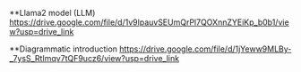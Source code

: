 
**Llama2 model (LLM) 
https://drive.google.com/file/d/1v9lpauvSEUmQrPl7QOXnnZYEiKp_b0b1/view?usp=drive_link

**Diagrammatic introduction
https://drive.google.com/file/d/1jYeww9MLBy-_7ysS_RtImqv7tQF9ucz6/view?usp=drive_link
